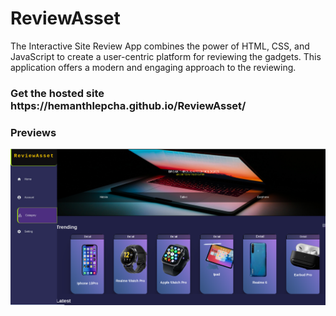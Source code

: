 # ReviewAsset
The Interactive Site Review App combines the power of HTML, CSS, and JavaScript to create a user-centric platform for reviewing the gadgets. This application offers a modern and engaging approach to the reviewing.
<h3>Get the hosted site   https://hemanthlepcha.github.io/ReviewAsset/</h3>
<h3>Previews</h3>
<img src="Screenshot from 2024-01-11 10-53-11.png"/>

